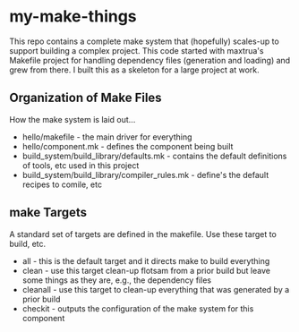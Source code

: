 # my-make-things

This repo contains a complete make system that (hopefully) 
scales-up to support building a complex project. This code
started with maxtrua's Makefile project for handling dependency
files (generation and loading) and grew from there. I built this
as a skeleton for a large project at work.

## Organization of Make Files

How the make system is laid out...
* hello/makefile - the main driver for everything
* hello/component.mk - defines the component being built
* build_system/build_library/defaults.mk - contains the default 
definitions of tools, etc used in this project
* build_system/build_library/compiler_rules.mk - define's the 
default recipes to comile, etc

## make Targets

A standard set of targets are defined in the makefile. Use
these target to build, etc.
* all - this is the default target and it directs make to build
everything
* clean - use this target  clean-up flotsam from a prior build
but leave some things as they are, e.g., the dependency files
* cleanall - use this target to clean-up everything that was
generated by a prior build
* checkit - outputs the configuration of the make system for
this component